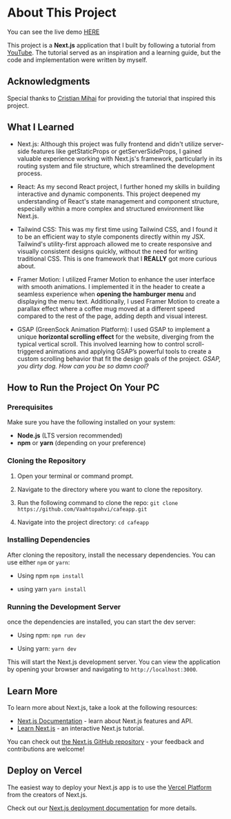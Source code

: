 # About This Project

You can see the live demo [HERE](https://cafe-app-nextjs.vercel.app/)

This project is a **Next.js** application that I built by following a tutorial from [YouTube](https://www.youtube.com/watch?v=TIbyO-bwdUs). The tutorial served as an inspiration and a learning guide, but the code and implementation were written by myself.

## Acknowledgments

Special thanks to [Cristian Mihai](https://www.youtube.com/@cristianmihai01) for providing the tutorial that inspired this project.

## What I Learned

* Next.js: Although this project was fully frontend and didn't utilize server-side features like getStaticProps or getServerSideProps, I gained valuable experience working with Next.js's framework, particularly in its routing system and file structure, which streamlined the development process.

* React: As my second React project, I further honed my skills in building interactive and dynamic components. This project deepened my understanding of React's state management and component structure, especially within a more complex and structured environment like Next.js.

* Tailwind CSS: This was my first time using Tailwind CSS, and I found it to be an efficient way to style components directly within my JSX. Tailwind's utility-first approach allowed me to create responsive and visually consistent designs quickly, without the need for writing traditional CSS. 
This is one framework that I **REALLY** got more curious about.

* Framer Motion: I utilized Framer Motion to enhance the user interface with smooth animations. I implemented it in the header to create a seamless experience when **opening the hamburger menu** and displaying the menu text. Additionally, I used Framer Motion to create a parallax effect where a coffee mug moved at a different speed compared to the rest of the page, adding depth and visual interest.

* GSAP (GreenSock Animation Platform): I used GSAP to implement a unique **horizontal scrolling effect** for the website, diverging from the typical vertical scroll. This involved learning how to control scroll-triggered animations and applying GSAP’s powerful tools to create a custom scrolling behavior that fit the design goals of the project.
_GSAP, you dirty dog. How can you be so damn cool?_

## How to Run the Project On Your PC

### Prerequisites

Make sure you have the following installed on your system:

* **Node.js** (LTS version recommended)
* **npm** or **yarn** (depending on your preference)

### Cloning the Repository

1. Open your terminal or command prompt.

2. Navigate to the directory where you want to clone the repository.

3. Run the following command to clone the repo:
`git clone https://github.com/Vaahtopahvi/cafeapp.git`

4. Navigate into the project directory:
`cd cafeapp`

### Installing Dependencies

After cloning the repository, install the necessary dependencies. You can use either `npm` or `yarn`:

* Using npm
`npm install`

* using yarn
`yarn install`

### Running the Development Server

once the dependencies are installed, you can start the dev server:

* Using npm:
`npm run dev`

* Using yarn:
`yarn dev`

This will start the Next.js development server. You can view the application by opening your browser and navigating to `http://localhost:3000`.

## Learn More

To learn more about Next.js, take a look at the following resources:

- [Next.js Documentation](https://nextjs.org/docs) - learn about Next.js features and API.
- [Learn Next.js](https://nextjs.org/learn) - an interactive Next.js tutorial.

You can check out [the Next.js GitHub repository](https://github.com/vercel/next.js/) - your feedback and contributions are welcome!

## Deploy on Vercel

The easiest way to deploy your Next.js app is to use the [Vercel Platform](https://vercel.com/new?utm_medium=default-template&filter=next.js&utm_source=create-next-app&utm_campaign=create-next-app-readme) from the creators of Next.js.

Check out our [Next.js deployment documentation](https://nextjs.org/docs/deployment) for more details.
